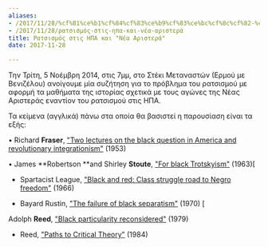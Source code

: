 ```yaml
---
aliases:
- /2017/11/28/%cf%81%ce%b1%cf%84%cf%83%ce%b9%cf%83%ce%bc%cf%8c%cf%82-%cf%83%cf%84%ce%b9%cf%82-%ce%b7%cf%80%ce%b1-%ce%ba%ce%b1%ce%b9-%ce%bd%ce%ad%ce%b1-%ce%b1%cf%81%ce%b9%cf%83%cf%84%ce%b5%cf%81%ce%ac
- /2017/11/28/ρατσισμός-στις-ηπα-και-νέα-αριστερά
title: Ρατσισμός στις ΗΠΑ και "Νέα Αριστερά"
date: 2017-11-28

---
```

Την Τρίτη, 5 Νοέμβρη 2014, στις 7μμ, στο Στέκι Μεταναστών (Ερμού με Βενιζέλου) ανοίγουμε μία συζήτηση για το πρόβλημα του ρατσισμού με αφορμή τα μαθήματα της ιστορίας σχετικά με τους αγώνες της Νέας Αριστεράς εναντίον του ρατσισμού στις ΗΠΑ.

Τα κείμενα (αγγλικά) πάνω στα οποία θα βασιστεί η παρουσίαση είναι τα εξής:

• Richard **Fraser**, ["Two lectures on the black question in America and revolutionary integrationism"](http://www.bolshevik.org/history/Fraser/Fraser01.html) (1953)

• James **Robertson **and Shirley **Stoute**, ["For black Trotskyism"](http://www.bolshevik.org/history/ICL/For%20Black%20Trotskyism.html) (1963)[

+ Spartacist League, ["Black and red: Class struggle road to Negro freedom"](http://www.bolshevik.org/history/ICL/BLACK%20AND%20RED.html) (1966)

+ Bayard Rustin, ["The failure of black separatism"](/file/readings/rustinbayard_blackseparatismfailure1970.pdf) (1970) [

Adolph **Reed**, ["Black particularity reconsidered"](http://libcom.org/library/black-particularity-reconsidered-adolph-l-reed-jr) (1979)

+ Reed, ["Paths to Critical Theory"](/file/readings/reed_60spathscriticaltheory.pdf) (1984)
